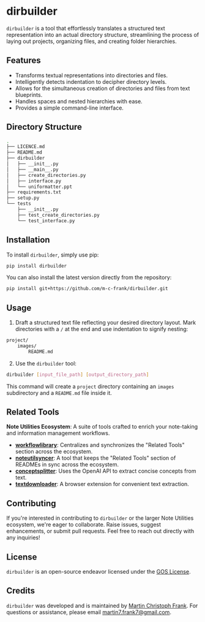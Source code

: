 # dirbuilder

`dirbuilder` is a tool that effortlessly translates a structured text representation into an actual directory structure, streamlining the process of laying out projects, organizing files, and creating folder hierarchies. 

## Features

- Transforms textual representations into directories and files.
- Intelligently detects indentation to decipher directory levels.
- Allows for the simultaneous creation of directories and files from text blueprints.
- Handles spaces and nested hierarchies with ease.
- Provides a simple command-line interface.

## Directory Structure

```bash
.
├── LICENCE.md
├── README.md
├── dirbuilder
│   ├── __init__.py
│   ├── __main__.py
│   ├── create_directories.py
│   ├── interface.py
│   └── uniformatter.ppt
├── requirements.txt
├── setup.py
└── tests
    ├── __init__.py
    ├── test_create_directories.py
    └── test_interface.py
```

## Installation

To install `dirbuilder`, simply use pip:

```bash
pip install dirbuilder
```

You can also install the latest version directly from the repository:

```bash
pip install git+https://github.com/m-c-frank/dirbuilder.git
```

## Usage

1. Draft a structured text file reflecting your desired directory layout. Mark directories with a `/` at the end and use indentation to signify nesting:

```bash
project/
    images/
        README.md
```

2. Use the `dirbuilder` tool:

```bash
dirbuilder [input_file_path] [output_directory_path]
```

This command will create a `project` directory containing an `images` subdirectory and a `README.md` file inside it.

## Related Tools

<!--START_TOKEN-->
**Note Utilities Ecosystem**: A suite of tools crafted to enrich your note-taking and information management workflows.

- **[workflowlibrary](https://github.com/m-c-frank/workflowlibrary)**: Centralizes and synchronizes the "Related Tools" section across the ecosystem.
- **[noteutilsyncer](https://github.com/m-c-frank/noteutilsyncer)**: A tool that keeps the "Related Tools" section of READMEs in sync across the ecosystem.
- **[conceptsplitter](https://github.com/m-c-frank/conceptsplitter)**: Uses the OpenAI API to extract concise concepts from text.
- **[textdownloader](https://github.com/m-c-frank/textdownloader)**: A browser extension for convenient text extraction.
<!--END_TOKEN-->

## Contributing

If you're interested in contributing to `dirbuilder` or the larger Note Utilities ecosystem, we're eager to collaborate. Raise issues, suggest enhancements, or submit pull requests. Feel free to reach out directly with any inquiries!

## License

`dirbuilder` is an open-source endeavor licensed under the [GOS License](https://github.com/m-c-frank/dirbuilder/blob/main/LICENCE.md).

## Credits

`dirbuilder` was developed and is maintained by [Martin Christoph Frank](https://github.com/m-c-frank). For questions or assistance, please email [martin7.frank7@gmail.com](martin7.frank7@gmail.com).

